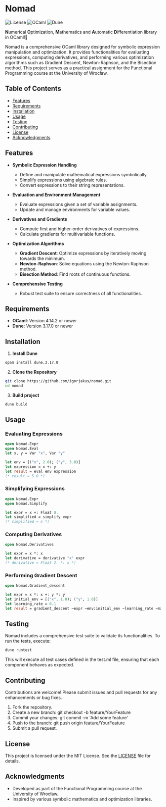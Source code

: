 # Nomad

![License](https://img.shields.io/badge/license-MIT-blue.svg)
![OCaml](https://img.shields.io/badge/OCaml-4.14.2%2B-blue.svg)
![Dune](https://img.shields.io/badge/Dune-3.17.0-blue.svg)

**N**umerical **O**ptimization, **M**athematics and **A**utomatic **D**ifferentiation library in OCaml!🐫

Nomad is a comprehensive OCaml library designed for symbolic expression manipulation and optimization. It provides functionalities for evaluating expressions, computing derivatives, and performing various optimization algorithms such as Gradient Descent, Newton-Raphson, and the Bisection method. This project serves as a practical assignment for the Functional Programming course at the University of Wrocław.

## Table of Contents

- [Features](#features)
- [Requirements](#requirements)
- [Installation](#installation)
- [Usage](#usage)
- [Testing](#testing)
- [Contributing](#contributing)
- [License](#license)
- [Acknowledgments](#acknowledgments)

## Features

- **Symbolic Expression Handling**
  - Define and manipulate mathematical expressions symbolically.
  - Simplify expressions using algebraic rules.
  - Convert expressions to their string representations.

- **Evaluation and Environment Management**
  - Evaluate expressions given a set of variable assignments.
  - Update and manage environments for variable values.

- **Derivatives and Gradients**
  - Compute first and higher-order derivatives of expressions.
  - Calculate gradients for multivariable functions.

- **Optimization Algorithms**
  - **Gradient Descent**: Optimize expressions by iteratively moving towards the minimum.
  - **Newton-Raphson**: Solve equations using the Newton-Raphson method.
  - **Bisection Method**: Find roots of continuous functions.

- **Comprehensive Testing**
  - Robust test suite to ensure correctness of all functionalities.

## Requirements

- **OCaml**: Version 4.14.2 or newer
- **Dune**: Version 3.17.0 or newer

## Installation

1. **Install Dune**
```bash
opam install dune.3.17.0
```

2. **Clone the Repository**
```bash
git clone https://github.com/igorjakus/nomad.git
cd nomad
```

3. **Build project**
```bash
dune build
```

## Usage

### Evaluating Expressions

```ocaml
open Nomad.Expr
open Nomad.Eval
let x, y = Var "x", Var "y"

let env = [("x", 2.0); ("y", 3.0)]
let expression = x +: y
let result = eval env expression
(* result = 5.0 *)
```

### Simplifying Expressions

```ocaml
open Nomad.Expr
open Nomad.Simplify

let expr = x +: Float 0.
let simplified = simplify expr
(* simplified = x *)
```

### Computing Derivatives

```ocaml
open Nomad.Derivatives

let expr = x *: x
let derivative = derivative "x" expr
(* derivative = Float 2. *: x *)
```

### Performing Gradient Descent

```ocaml
open Nomad.Gradient_descent

let expr = x *: x +: y *: y
let initial_env = [("x", 1.0); ("y", 1.0)]
let learning_rate = 0.1
let result = gradient_descent ~expr ~env:initial_env ~learning_rate ~max_iter:100
```

## Testing

Nomad includes a comprehensive test suite to validate its functionalities. To run the tests, execute:

```bash
dune runtest
```

This will execute all test cases defined in the test.ml file, ensuring that each component behaves as expected.

## Contributing

Contributions are welcome! Please submit issues and pull requests for any enhancements or bug fixes.

1. Fork the repository.
2. Create a new branch: git checkout -b feature/YourFeature
3. Commit your changes: git commit -m 'Add some feature'
4. Push to the branch: git push origin feature/YourFeature
5. Submit a pull request.

## License

This project is licensed under the MIT License. See the [LICENSE](LICENSE) file for details.

## Acknowledgments

- Developed as part of the Functional Programming course at the University of Wrocław.
- Inspired by various symbolic mathematics and optimization libraries.